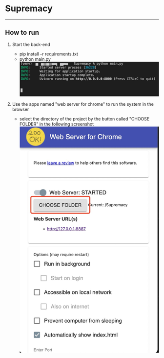 # Supremacy
---
## How to run
1. Start the back-end
   - pip install –r requirements.txt
   - python main.py
![the back-end](back-end.jpg)

2. Use the apps named "web server for chrome" to run the system in the browser
   - select the directory of the project by the button called "CHOOSE FOLDER" in the following screenshot
![the front-end](front-end.jpg)